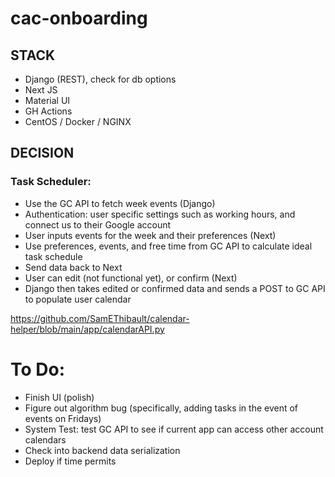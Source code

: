 # cac-onboarding
## STACK
- Django (REST), check for db options
- Next JS
- Material UI
- GH Actions
- CentOS / Docker / NGINX
## DECISION
### Task Scheduler:
- Use the GC API to fetch week events (Django)
- Authentication: user specific settings such as working hours, and connect us to their Google account
- User inputs events for the week and their preferences (Next)
- Use preferences, events, and free time from GC API to calculate ideal task schedule
- Send data back to Next
- User can edit (not functional yet), or confirm (Next)
- Django then takes edited or confirmed data and sends a POST to GC API to populate user calendar

https://github.com/SamEThibault/calendar-helper/blob/main/app/calendarAPI.py

# To Do:
- Finish UI (polish)
- Figure out algorithm bug (specifically, adding tasks in the event of events on Fridays)
- System Test: test GC API to see if current app can access other account calendars 
- Check into backend data serialization
- Deploy if time permits